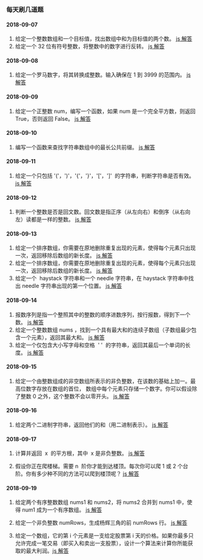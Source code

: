 ### 每天刷几道题

#### 2018-09-07

1. 给定一个整数数组和一个目标值，找出数组中和为目标值的两个数。
   [js 解答](https://github.com/homobulla/algorithm/blob/master/1.two-sum.js)
2. 给定一个 32 位有符号整数，将整数中的数字进行反转。
   [js 解答](https://github.com/homobulla/algorithm/blob/master/2.reverse-integer.js)

#### 2018-09-08

1. 给定一个罗马数字，将其转换成整数。输入确保在 1 到 3999 的范围内。
   [js 解答](https://github.com/homobulla/algorithm/blob/master/13.roman-to-integer.js)

#### 2018-09-09

1. 给定一个正整数 num，编写一个函数，如果 num 是一个完全平方数，则返回 True，否则返回 False。
   [js 解答](https://github.com/homobulla/algorithm/blob/master/isPerfectSquare.js)

#### 2018-09-10

1. 编写一个函数来查找字符串数组中的最长公共前缀。
   [js 解答](https://github.com/homobulla/algorithm/blob/master/14.longest-common-prefix.js)

#### 2018-09-11

1. 给定一个只包括 '('，')'，'{'，'}'，'['，']'  的字符串，判断字符串是否有效。
   [js 解答](https://github.com/homobulla/algorithm/blob/master/20.valid-parentheses.js)

#### 2018-09-12

1. 判断一个整数是否是回文数。回文数是指正序（从左向右）和倒序（从右向左）读都是一样的整数。
   [js 解答](https://github.com/homobulla/algorithm/blob/master/9.palindrome-number.js)

#### 2018-09-13

1. 给定一个排序数组，你需要在原地删除重复出现的元素，使得每个元素只出现一次，返回移除后数组的新长度。
   [js 解答](https://github.com/homobulla/algorithm/blob/master/26.remove-duplicates-from-sorted-array.js)
2. 给定一个排序数组，你需要在原地删除重复出现的元素，使得每个元素只出现一次，返回移除后数组的新长度。
   [js 解答](https://github.com/homobulla/algorithm/blob/master/27.remove-element.js)
3. 给定一个  haystack 字符串和一个 needle 字符串，在 haystack 字符串中找出 needle 字符串出现的第一个位置。
   [js 解答](https://github.com/homobulla/algorithm/blob/master/28.implement-strstr.js)

#### 2018-09-14

1. 报数序列是指一个整照其中的整数的顺序进数序列，按行报数，得到下一个数。
   [js 解答](https://github.com/homobulla/algorithm/blob/master/38.count-and-say.js)
2. 给定一个整数数组 nums ，找到一个具有最大和的连续子数组（子数组最少包含一个元素），返回其最大和。
   [js 解答](https://github.com/homobulla/algorithm/blob/master/53.maximum-subarray.js)
3. 给定一个仅包含大小写字母和空格  ' '  的字符串，返回其最后一个单词的长度。
   [js 解答](https://github.com/homobulla/algorithm/blob/master/58.length-of-last-word.js)

#### 2018-09-15

1. 给定一个由整数组成的非空数组所表示的非负整数，在该数的基础上加一。最高位数字存放在数组的首位， 数组中每个元素只存储一个数字。你可以假设除了整数 0 之外，这个整数不会以零开头。
   [js 解答](https://github.com/homobulla/algorithm/blob/master/66.js)

#### 2018-09-16

1. 给定两个二进制字符串，返回他们的和（用二进制表示）。
   [js 解答](https://github.com/homobulla/algorithm/blob/master/67.js)

#### 2018-09-17

1. 计算并返回  x  的平方根，其中  x 是非负整数。
   [js 解答](https://github.com/homobulla/algorithm/blob/master/69.sqrtx.js)

2. 假设你正在爬楼梯。需要 n  阶你才能到达楼顶。每次你可以爬 1 或 2 个台阶。你有多少种不同的方法可以爬到楼顶呢？
   [js 解答](https://github.com/homobulla/algorithm/blob/master/70.climbing-stairs.js)

#### 2018-09-19

1. 给定两个有序整数数组 nums1 和 nums2，将 nums2 合并到 nums1 中，使得 num1 成为一个有序数组。
   [js 解答](https://github.com/homobulla/algorithm/blob/master/88.merge-sorted-array.sqrtx.js)

2. 给定一个非负整数 numRows，生成杨辉三角的前 numRows 行。
   [js 解答](https://github.com/homobulla/algorithm/blob/master/118.pascals-triangle.js)
3. 给定一个数组，它的第 i 个元素是一支给定股票第 i 天的价格。如果你最多只允许完成一笔交易（即买入和卖出一支股票），设计一个算法来计算你所能获取的最大利润。[js 解答](https://github.com/homobulla/algorithm/blob/master/121.best-time-to-buy-and-sell-stock.js)
